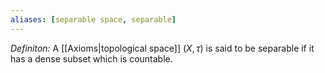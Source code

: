 ```yaml
---
aliases: [separable space, separable]
---
```


*Definiton:* A [[Axioms|topological space]] $(X,\tau)$ is said to be separable if it has a dense subset which is countable.

